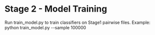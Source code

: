 # Stage 2 - Model Training
Run train_model.py to train classifiers on Stage1 pairwise files.
Example:
python train_model.py --sample 100000
